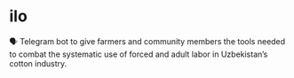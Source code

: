 # ilo
🗣 Telegram bot to give farmers and community members the tools needed to combat the systematic use of forced and adult labor in Uzbekistan’s cotton industry.
